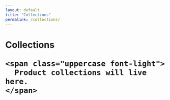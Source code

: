 ```yaml
---
layout: default
title: "Collections"
permalink: /collections/
---
```


<div class="py-24 max-w-xl mx-auto text-center">
  <h1 class="text-xl mb-12">
    <span class="text-4xl block">
      Collections
    </span>

    <span class="uppercase font-light">
      Product collections will live here.
    </span>

  </h1>

</div>

